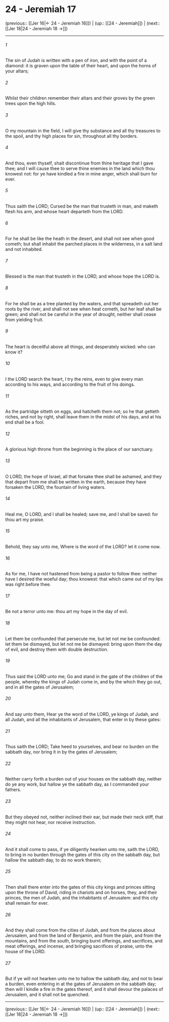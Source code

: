# 24 - Jeremiah 17

(previous:: [[Jer 16|← 24 - Jeremiah 16]]) | (up:: [[24 - Jeremiah]]) | (next:: [[Jer 18|24 - Jeremiah 18 →]])

***


###### 1 
The sin of Judah is written with a pen of iron, and with the point of a diamond: it is graven upon the table of their heart, and upon the horns of your altars; 

###### 2 
Whilst their children remember their altars and their groves by the green trees upon the high hills. 

###### 3 
O my mountain in the field, I will give thy substance and all thy treasures to the spoil, and thy high places for sin, throughout all thy borders. 

###### 4 
And thou, even thyself, shalt discontinue from thine heritage that I gave thee; and I will cause thee to serve thine enemies in the land which thou knowest not: for ye have kindled a fire in mine anger, which shall burn for ever. 

###### 5 
Thus saith the LORD; Cursed be the man that trusteth in man, and maketh flesh his arm, and whose heart departeth from the LORD. 

###### 6 
For he shall be like the heath in the desert, and shall not see when good cometh; but shall inhabit the parched places in the wilderness, in a salt land and not inhabited. 

###### 7 
Blessed is the man that trusteth in the LORD, and whose hope the LORD is. 

###### 8 
For he shall be as a tree planted by the waters, and that spreadeth out her roots by the river, and shall not see when heat cometh, but her leaf shall be green; and shall not be careful in the year of drought, neither shall cease from yielding fruit. 

###### 9 
The heart is deceitful above all things, and desperately wicked: who can know it? 

###### 10 
I the LORD search the heart, I try the reins, even to give every man according to his ways, and according to the fruit of his doings. 

###### 11 
As the partridge sitteth on eggs, and hatcheth them not; so he that getteth riches, and not by right, shall leave them in the midst of his days, and at his end shall be a fool. 

###### 12 
A glorious high throne from the beginning is the place of our sanctuary. 

###### 13 
O LORD, the hope of Israel, all that forsake thee shall be ashamed, and they that depart from me shall be written in the earth, because they have forsaken the LORD, the fountain of living waters. 

###### 14 
Heal me, O LORD, and I shall be healed; save me, and I shall be saved: for thou art my praise. 

###### 15 
Behold, they say unto me, Where is the word of the LORD? let it come now. 

###### 16 
As for me, I have not hastened from being a pastor to follow thee: neither have I desired the woeful day; thou knowest: that which came out of my lips was right before thee. 

###### 17 
Be not a terror unto me: thou art my hope in the day of evil. 

###### 18 
Let them be confounded that persecute me, but let not me be confounded: let them be dismayed, but let not me be dismayed: bring upon them the day of evil, and destroy them with double destruction. 

###### 19 
Thus said the LORD unto me; Go and stand in the gate of the children of the people, whereby the kings of Judah come in, and by the which they go out, and in all the gates of Jerusalem; 

###### 20 
And say unto them, Hear ye the word of the LORD, ye kings of Judah, and all Judah, and all the inhabitants of Jerusalem, that enter in by these gates: 

###### 21 
Thus saith the LORD; Take heed to yourselves, and bear no burden on the sabbath day, nor bring it in by the gates of Jerusalem; 

###### 22 
Neither carry forth a burden out of your houses on the sabbath day, neither do ye any work, but hallow ye the sabbath day, as I commanded your fathers. 

###### 23 
But they obeyed not, neither inclined their ear, but made their neck stiff, that they might not hear, nor receive instruction. 

###### 24 
And it shall come to pass, if ye diligently hearken unto me, saith the LORD, to bring in no burden through the gates of this city on the sabbath day, but hallow the sabbath day, to do no work therein; 

###### 25 
Then shall there enter into the gates of this city kings and princes sitting upon the throne of David, riding in chariots and on horses, they, and their princes, the men of Judah, and the inhabitants of Jerusalem: and this city shall remain for ever. 

###### 26 
And they shall come from the cities of Judah, and from the places about Jerusalem, and from the land of Benjamin, and from the plain, and from the mountains, and from the south, bringing burnt offerings, and sacrifices, and meat offerings, and incense, and bringing sacrifices of praise, unto the house of the LORD. 

###### 27 
But if ye will not hearken unto me to hallow the sabbath day, and not to bear a burden, even entering in at the gates of Jerusalem on the sabbath day; then will I kindle a fire in the gates thereof, and it shall devour the palaces of Jerusalem, and it shall not be quenched.

***

(previous:: [[Jer 16|← 24 - Jeremiah 16]]) | (up:: [[24 - Jeremiah]]) | (next:: [[Jer 18|24 - Jeremiah 18 →]])
